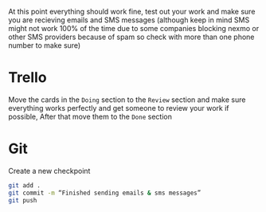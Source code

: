 At this point everything should work fine, test out your work and make sure you are recieving emails and SMS messages (although keep in mind SMS might not work 100% of the time due to some companies blocking nexmo or other SMS providers because of spam so check with more than one phone number to make sure)

# Trello

Move the cards in the `Doing` section to the `Review` section and make sure everything works perfectly and get someone to review your work if possible, After that move them to the `Done` section

# Git

Create a new checkpoint

```bash
git add .
git commit -m “Finished sending emails & sms messages”
git push
```
